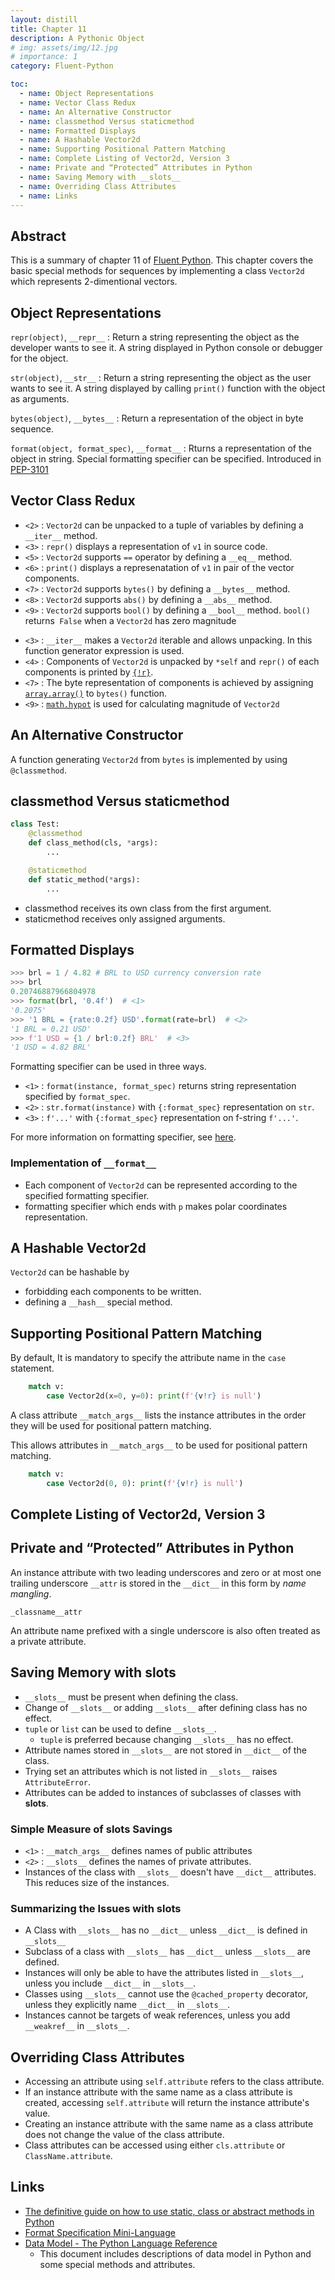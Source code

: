 ```yaml
---
layout: distill
title: Chapter 11
description: A Pythonic Object
# img: assets/img/12.jpg
# importance: 1
category: Fluent-Python

toc:
  - name: Object Representations
  - name: Vector Class Redux
  - name: An Alternative Constructor
  - name: classmethod Versus staticmethod
  - name: Formatted Displays
  - name: A Hashable Vector2d
  - name: Supporting Positional Pattern Matching
  - name: Complete Listing of Vector2d, Version 3
  - name: Private and “Protected” Attributes in Python
  - name: Saving Memory with __slots__
  - name: Overriding Class Attributes
  - name: Links
---
```


## Abstract

This is a summary of chapter 11 of [Fluent Python](https://www.oreilly.com/library/view/fluent-python-2nd/9781492056348/).
This chapter covers the basic special methods for sequences by implementing a class `Vector2d` which represents 2-dimentional vectors.

## Object Representations

`repr(object)`, `__repr__`
:   Return a string representing the object as the developer wants to see it.
    A string displayed in Python console or debugger for the object.


`str(object)`, `__str__`
:   Return a string representing the object as the user wants to see it.
    A string displayed by calling `print()` function with the object as arguments.

`bytes(object)`, `__bytes__`
:   Return a representation of the object in byte sequence.

`format(object, format_spec)`, `__format__`
:   Rturns a representation of the object in string.
    Special formatting specifier can be specified.
    Introduced in [PEP-3101](https://peps.python.org/pep-3101/#controlling-formatting-on-a-per-type-basis)

## Vector Class Redux

<div class='embed-github-src'
     repo='fluentpython/example-code-2e'
     branch='70132a37c2e2012fc6bb0622da7bce17fc79c9aa'
     path='11-pythonic-obj/vector2d_v0.py'
     language="python"
     line='6-25'
></div>

* `<2>` : `Vector2d` can be unpacked to a tuple of variables by defining a `__iter__` method.
* `<3>` : `repr()` displays a representation of `v1` in source code.
* `<5>` : `Vector2d` supports `==` operator by defining a `__eq__` method.
* `<6>` : `print()` displays a represenatation of `v1` in pair of the vector components.
* `<7>` : `Vector2d` supports `bytes()` by defining a `__bytes__` method.
* `<8>` : `Vector2d` supports `abs()` by defining a `__abs__` method.
* `<9>` : `Vector2d` supports `bool()` by defining a `__bool__` method. `bool()` returns` False` when a `Vector2d` has zero magnitude

<div class='embed-github-src'
     repo='fluentpython/example-code-2e'
     branch='70132a37c2e2012fc6bb0622da7bce17fc79c9aa'
     path='11-pythonic-obj/vector2d_v0.py'
     language="python"
     line='31-63'
></div>

* `<3>` : `__iter__` makes a `Vector2d` iterable and allows unpacking. In this function generator expression is used.
* `<4>` : Components of `Vector2d` is unpacked by `*self` and `repr()` of each components is printed by [`{!r}`](https://peps.python.org/pep-3101/#explicit-conversion-flag).
* `<7>` : The byte representation of components is achieved by assigning [`array.array()`](https://docs.python.org/3/library/array.html#array.array) to `bytes()` function.
* `<9>` : [`math.hypot`](https://docs.python.org/3/library/math.html#math.hypot) is used for calculating magnitude of `Vector2d`

## An Alternative Constructor

<div class='embed-github-src'
     repo='fluentpython/example-code-2e'
     branch='70132a37c2e2012fc6bb0622da7bce17fc79c9aa'
     path='11-pythonic-obj/vector2d_v1.py'
     language="python"
     line='71-75'
></div>

A function generating `Vector2d` from `bytes` is implemented by using `@classmethod`.

## classmethod Versus staticmethod

```python
class Test:
    @classmethod
    def class_method(cls, *args):
        ...

    @staticmethod
    def static_method(*args):
        ...
```

* classmethod receives its own class from the first argument.
* staticmethod receives only assigned arguments.

## Formatted Displays

```python
>>> brl = 1 / 4.82 # BRL to USD currency conversion rate
>>> brl
0.20746887966804978
>>> format(brl, '0.4f')  # <1>
'0.2075'
>>> '1 BRL = {rate:0.2f} USD'.format(rate=brl)  # <2>
'1 BRL = 0.21 USD'
>>> f'1 USD = {1 / brl:0.2f} BRL'  # <3>
'1 USD = 4.82 BRL'
```

Formatting specifier can be used in three ways.

* `<1>` : `format(instance, format_spec)` returns string representation specified by `format_spec`.
* `<2>` : `str.format(instance)` with `{:format_spec}` representation on `str`.
* `<3>` : `f'...'` with `{:format_spec}` representation on f-string `f'...'`.

For more information on formatting specifier, see [here](https://docs.python.org/3/library/string.html#formatspec).

### Implementation of `__format__`

<div class='embed-github-src'
     repo='fluentpython/example-code-2e'
     branch='70132a37c2e2012fc6bb0622da7bce17fc79c9aa'
     path='11-pythonic-obj/vector2d_v2.py'
     language="python"
     line='104-116'
></div>

<div class='embed-github-src'
     repo='fluentpython/example-code-2e'
     branch='70132a37c2e2012fc6bb0622da7bce17fc79c9aa'
     path='11-pythonic-obj/vector2d_v2.py'
     language="python"
     line='60-65'
></div>

* Each component of `Vector2d` can be represented according to the specified formatting specifier.
* formatting specifier which ends with `p` makes polar coordinates representation.

## A Hashable Vector2d

`Vector2d` can be hashable by
* forbidding each components to be written.
* defining a `__hash__` special method.


<div class='embed-github-src'
     repo='fluentpython/example-code-2e'
     branch='80f7f84274a47579e59c29a4657691525152c9d5'
     path='11-pythonic-obj/vector2d_v3_prophash.py'
     language="python"
     line='95-111'
></div>

<div class='embed-github-src'
     repo='fluentpython/example-code-2e'
     branch='80f7f84274a47579e59c29a4657691525152c9d5'
     path='11-pythonic-obj/vector2d_v3_prophash.py'
     language="python"
     line='131-132'
></div>

## Supporting Positional Pattern Matching

By default, It is mandatory to specify the attribute name in the `case` statement.

```python
    match v:
        case Vector2d(x=0, y=0): print(f'{v!r} is null')
```

A class attribute `__match_args__` lists the instance attributes in the order they will be used for positional pattern matching.

<div class='embed-github-src'
     repo='fluentpython/example-code-2e'
     branch='80f7f84274a47579e59c29a4657691525152c9d5'
     path='11-pythonic-obj/vector2d_v3.py'
     language="python"
     line='90-91'
></div>

This allows attributes in `__match_args__` to be used for positional pattern matching.

```python
    match v:
        case Vector2d(0, 0): print(f'{v!r} is null')
```

## Complete Listing of Vector2d, Version 3

<div class='embed-github-src'
     repo='fluentpython/example-code-2e'
     branch='80f7f84274a47579e59c29a4657691525152c9d5'
     path='11-pythonic-obj/vector2d_v3.py'
     language="python"
></div>

## Private and “Protected” Attributes in Python

An instance attribute with two leading underscores and zero or at most one
trailing underscore `__attr` is stored in the `__dict__` in this form by
*name mangling*.

```
_classname__attr
```

An attribute name prefixed with a single underscore is also often treated as a private attribute.

## Saving Memory with __slots__

<div class='embed-github-src'
     repo='fluentpython/example-code-2e'
     branch='80f7f84274a47579e59c29a4657691525152c9d5'
     path='11-pythonic-obj/vector2d_v3_slots.py'
     language="python"
     line='90-94'
></div>

* `__slots__` must be present when defining the class.
* Change of `__slots__` or adding `__slots__` after defining class has no effect.
* `tuple` or `list` can be used to define `__slots__`.
     * `tuple` is preferred because changing `__slots__` has no effect.
* Attribute names stored in `__slots__` are not stored in `__dict__` of the class.
* Trying set an attributes which is not listed in `__slots__` raises `AttributeError`.
* Attributes can be added to instances of subclasses of classes with __slots__.

### Simple Measure of __slots__ Savings

<div class='embed-github-src'
     repo='fluentpython/example-code-2e'
     branch='80f7f84274a47579e59c29a4657691525152c9d5'
     path='11-pythonic-obj/vector2d_v3_slots.py'
     language="python"
     line='90-94'
></div>

* `<1>` : `__match_args__` defines names of public attributes
* `<2>` : `__slots__` defines the names of private attributes.
* Instances of the class with `__slots__` doesn't have `__dict__` attributes. This reduces size of the instances.

### Summarizing the Issues with __slots__

* A Class with `__slots__` has no `__dict__` unless `__dict__` is defined in `__slots__`
* Subclass of a class with `__slots__` has `__dict__` unless `__slots__` are defined.
* Instances will only be able to have the attributes listed in `__slots__`, unless you include `__dict__` in `__slots__`.
* Classes using `__slots__` cannot use the `@cached_property` decorator, unless they explicitly name `__dict__` in `__slots__`.
* Instances cannot be targets of weak references, unless you add `__weakref__` in `__slots__`.

## Overriding Class Attributes

* Accessing an attribute using `self.attribute` refers to the class attribute.
* If an instance attribute with the same name as a class attribute is created, accessing `self.attribute` will return the instance attribute's value.
* Creating an instance attribute with the same name as a class attribute does not change the value of the class attribute.
* Class attributes can be accessed using either `cls.attribute` or `ClassName.attribute`.

## Links

* [The definitive guide on how to use static, class or abstract methods in Python](https://julien.danjou.info/guide-python-static-class-abstract-methods/)
* [Format Specification Mini-Language](https://docs.python.org/3/library/string.html#formatspec)
* [Data Model - The Python Language Reference](https://docs.python.org/3/reference/datamodel.html)
     * This document includes descriptions of data model in Python and some special methods and attributes.
